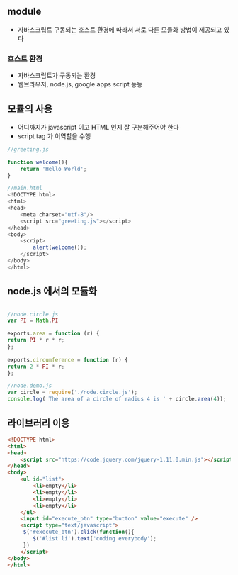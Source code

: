 ## module

- 자바스크립트 구동되는 호스트 환경에 따라서 서로 다른 모듈화 방법이 제공되고 있다
### 호스트 환경
- 자바스크립트가 구동되는 환경
- 웹브라우저, node.js, google apps script 등등

## 모듈의 사용


- 어디까지가 javascript 이고 HTML 인지 잘 구분해주어야 한다
- script tag 가 이역할을 수행
  
```js
//greeting.js

function welcome(){
    return 'Hello World';
}

//main.html
<!DOCTYPE html>
<html>
<head>
    <meta charset="utf-8"/>
    <script src="greeting.js"></script>
</head>
<body>
    <script>
        alert(welcome());
    </script>
</body>
</html>

```


## node.js 에서의  모듈화

```js

//node.circle.js
var PI = Math.PI

exports.area = function (r) {
return PI * r * r;
};
  
exports.circumference = function (r) {
return 2 * PI * r;
};

//node.demo.js
var circle = require('./node.circle.js');
console.log('The area of a circle of radius 4 is ' + circle.area(4));

```

## 라이브러리 이용

```html
<!DOCTYPE html>
<html>
<head>
    <script src="https://code.jquery.com/jquery-1.11.0.min.js"></script>
</head>
<body>
    <ul id="list">
        <li>empty</li>
        <li>empty</li>
        <li>empty</li>
        <li>empty</li>
    </ul>
    <input id="execute_btn" type="button" value="execute" />
    <script type="text/javascript">
     $('#execute_btn').click(function(){
        $('#list li').text('coding everybody');
     })
    </script>
</body>
</html>
```
